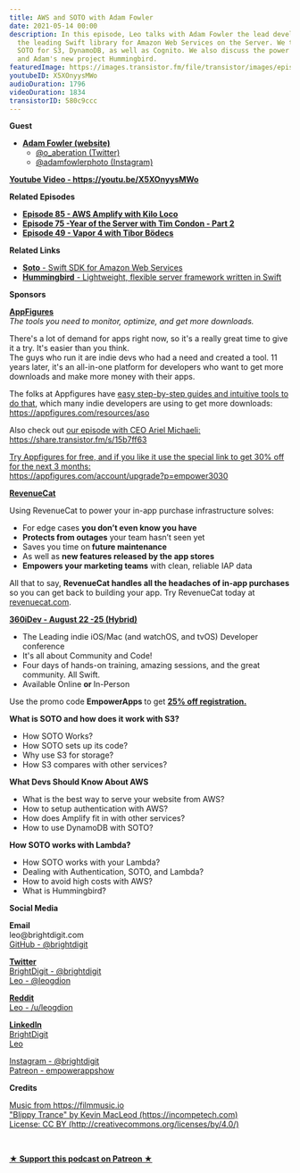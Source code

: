 ```yaml
---
title: AWS and SOTO with Adam Fowler
date: 2021-05-14 00:00
description: In this episode, Leo talks with Adam Fowler the lead developer of SOTO,
  the leading Swift library for Amazon Web Services on the Server. We talk about using
  SOTO for S3, DynamoDB, as well as Cognito. We also discuss the power of AWS Lambdas
  and Adam's new project Hummingbird.
featuredImage: https://images.transistor.fm/file/transistor/images/episode/523903/full_1620662518-artwork.jpg
youtubeID: X5XOnyysMWo
audioDuration: 1796
videoDuration: 1834
transistorID: 580c9ccc
---
```

<p><b>Guest</b></p><ul><li>
<a href="https://opticalaberration.com"><strong>Adam Fowler (website)</strong></a><ul>
<li><a href="https://twitter.com/o_aberration">@o_aberation (Twitter)</a></li>
<li><a href="https://www.instagram.com/adamfowlerphoto/">@adamfowlerphoto (Instagram)</a></li>
</ul>
</li></ul><p><a href="https://youtu.be/X5XOnyysMWo"><strong>Youtube Video - https://youtu.be/X5XOnyysMWo</strong></a></p><p><b>Related Episodes</b></p><ul>
<li><a href="https://share.transistor.fm/s/9a225bb3"><strong>Episode 85 - AWS Amplify with Kilo Loco</strong></a></li>
<li><a href="https://share.transistor.fm/s/a6728b43"><strong>Episode 75 -Year of the Server with Tim Condon - Part 2</strong></a></li>
<li><a href="https://share.transistor.fm/s/17f05dbf"><strong>Episode 49 - Vapor 4 with Tibor Bödecs</strong></a></li>
</ul><p><b>Related Links</b></p><ul>
<li><a href="https://soto.codes"><strong>Soto</strong> - Swift SDK for Amazon Web Services</a></li>
<li><a href="https://github.com/hummingbird-project/hummingbird"><strong>Hummingbird</strong> - Lightweight, flexible server framework written in Swift</a></li>
</ul><p><b>Sponsors</b></p><p><a href="https://appfigures.com/account/upgrade?p=empower3030"><strong>AppFigures</strong></a><strong><br></strong><em>The tools you need to monitor, optimize, and get more downloads.</em><strong></strong></p><p>There's a lot of demand for apps right now, so it's a really great time to give it a try. It's easier than you think.<br>The guys who run it are indie devs who had a need and created a tool. 11 years later, it's an all-in-one platform for developers who want to get more downloads and make more money with their apps.</p><p>The folks at Appfigures have <a href="https://appfigures.com/resources/aso">easy step-by-step guides and intuitive tools to do that</a>, which many indie developers are using to get more downloads:<br><a href="https://appfigures.com/resources/aso">https://appfigures.com/resources/aso</a></p><p>Also check out <a href="https://share.transistor.fm/s/15b7ff63">our episode with CEO Ariel Michaeli:<br>https://share.transistor.fm/s/15b7ff63</a></p><p><a href="https://appfigures.com/account/upgrade?p=empower3030">Try Appfigures for free, and if you like it use the special link to get 30% off for the next 3 months:</a><a href="https://www.linode.com/?r=97e09acbd5d304d87dadef749491d245e71c74e7"><br></a><a href="https://appfigures.com/account/upgrade?p=empower3030">https://appfigures.com/account/upgrade?p=empower3030</a></p><p><a href="https://revenuecat.com/"><strong>RevenueCat</strong></a><strong></strong></p><p>Using RevenueCat to power your in-app purchase infrastructure solves:</p><ul>
<li>For edge cases <strong>you don’t even know you have</strong>
</li>
<li>
<strong>Protects from outages</strong> your team hasn’t seen yet</li>
<li>Saves you time on<strong> future maintenance </strong>
</li>
<li>As well as <strong>new features released by the app stores</strong>
</li>
<li>
<strong>Empowers your marketing teams</strong> with clean, reliable IAP data</li>
</ul><p>All that to say, <strong>RevenueCat handles all the headaches of in-app purchases</strong> so you can get back to building your app. Try RevenueCat today at <a href="http://revenuecat.com/">revenuecat.com</a>.</p><p><a href="https://360idev.com/"><strong>360iDev - August 22 -25 (Hybrid)</strong></a></p><ul>
<li>The Leading indie iOS/Mac (and watchOS, and tvOS) Developer conference</li>
<li>It's all about Community and Code!</li>
<li>Four days of hands-on training, amazing sessions, and the great community. All Swift.</li>
<li>Available Online <strong>or </strong>In-Person</li>
</ul><p>Use the promo code <strong>EmpowerApps </strong>to get <a href="https://360idev.com/"><strong>25% off registration.</strong></a></p><p><b>What is SOTO and how does it work with S3?</b></p><ul>
<li>How SOTO Works?</li>
<li>How SOTO sets up its code?</li>
<li>Why use S3 for storage?</li>
<li>How S3 compares with other services?</li>
</ul><p><b>What Devs Should Know About AWS</b></p><ul>
<li>What is the best way to serve your website from AWS?</li>
<li>How to setup authentication with AWS?</li>
<li>How does Amplify fit in with other services?</li>
<li>How to use DynamoDB with SOTO?</li>
</ul><p><b>How SOTO works with Lambda?</b></p><ul>
<li>How SOTO works with your Lambda?</li>
<li>Dealing with Authentication, SOTO, and Lambda?</li>
<li>How to avoid high costs with AWS?</li>
<li>What is Hummingbird?</li>
</ul><p><b>Social Media</b></p><p><strong>Email</strong><br>leo@brightdigit.com<br><a href="https://github.com/brightdigit">GitHub - @brightdigit</a></p><p><a href="https://twitter.com/brightdigit"><strong>Twitter </strong><br>BrightDigit - @brightdigit</a><br><a href="https://twitter.com/leogdion">Leo - @leogdion</a></p><p><a href="https://www.reddit.com/user/leogdion"><strong>Reddit</strong><br>Leo - /u/leogdion</a></p><p><a href="https://www.linkedin.com/company/bright-digit"><strong>LinkedIn</strong><br>BrightDigit</a><br><a href="https://www.linkedin.com/in/leogdion/">Leo</a></p><p><a href="https://www.instagram.com/brightdigit/">Instagram - @brightdigit</a><br><a href="https://www.patreon.com/empowerappsshow">Patreon - empowerappshow</a></p><p><b>Credits</b></p><p><a href="https://filmmusic.io/">Music from https://filmmusic.io</a><br><a href="https://incompetech.com/">"Blippy Trance" by Kevin MacLeod (https://incompetech.com)</a><br><a href="http://creativecommons.org/licenses/by/4.0/">License: CC BY (http://creativecommons.org/licenses/by/4.0/)</a></p><p><br></p><p><strong><a href="https://www.patreon.com/empowerappsshow" rel="payment" title="★ Support this podcast on Patreon ★">★ Support this podcast on Patreon ★</a></strong></p>
      